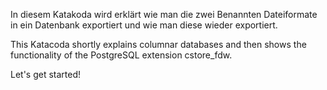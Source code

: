 In diesem Katakoda wird erklärt wie man die zwei Benannten Dateiformate in ein Datenbank exportiert und wie man diese wieder exportiert.

This Katacoda shortly explains columnar databases and then shows the functionality of the PostgreSQL extension cstore_fdw.

Let's get started!